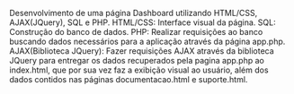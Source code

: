 Desenvolvimento de uma página Dashboard utilizando HTML/CSS, AJAX(JQuery), SQL e PHP.
HTML/CSS: Interface visual da página.
SQL: Construção do banco de dados.
PHP: Realizar requisições ao banco buscando dados necessários para a aplicação através da página app.php.
AJAX(Biblioteca JQuery): Fazer requisições AJAX através da biblioteca JQuery para entregar os dados recuperados pela pagina app.php ao index.html, que por sua vez faz a exibição visual ao  usuário, além dos dados contidos nas páginas documentacao.html e suporte.html.
